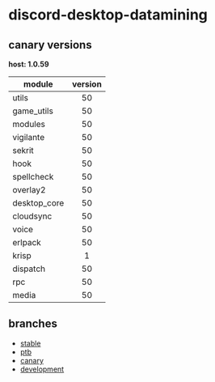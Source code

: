 # discord-desktop-datamining

## canary versions

**host: 1.0.59**

| module | version |
| ------ | :-----: |
| utils | 50 |
| game_utils | 50 |
| modules | 50 |
| vigilante | 50 |
| sekrit | 50 |
| hook | 50 |
| spellcheck | 50 |
| overlay2 | 50 |
| desktop_core | 50 |
| cloudsync | 50 |
| voice | 50 |
| erlpack | 50 |
| krisp | 1 |
| dispatch | 50 |
| rpc | 50 |
| media | 50 |

## branches

- [stable](https://github.com/OpenAsar/discord-desktop-datamining/tree/stable)
- [ptb](https://github.com/OpenAsar/discord-desktop-datamining/tree/ptb)
- [canary](https://github.com/OpenAsar/discord-desktop-datamining/tree/canary)
- [development](https://github.com/OpenAsar/discord-desktop-datamining/tree/development)